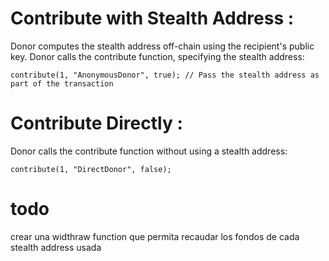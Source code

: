 # Contribute with Stealth Address :
Donor computes the stealth address off-chain using the recipient's public key.
Donor calls the contribute function, specifying the stealth address:

```
contribute(1, "AnonymousDonor", true); // Pass the stealth address as part of the transaction

```

# Contribute Directly :
Donor calls the contribute function without using a stealth address:

```
contribute(1, "DirectDonor", false);
```

# todo
crear una widthraw function que permita recaudar los fondos de cada stealth address usada
